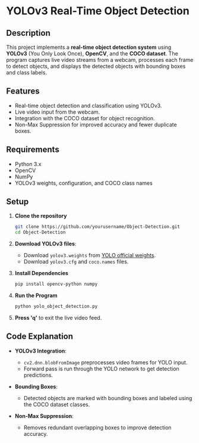 # YOLOv3 Real-Time Object Detection

## Description  
This project implements a **real-time object detection system** using **YOLOv3** (You Only Look Once), **OpenCV**, and the **COCO dataset**. The program captures live video streams from a webcam, processes each frame to detect objects, and displays the detected objects with bounding boxes and class labels.

## Features  
- Real-time object detection and classification using YOLOv3.  
- Live video input from the webcam.  
- Integration with the COCO dataset for object recognition.  
- Non-Max Suppression for improved accuracy and fewer duplicate boxes.  

## Requirements  
- Python 3.x  
- OpenCV  
- NumPy  
- YOLOv3 weights, configuration, and COCO class names  

## Setup  

1. **Clone the repository**  
   ```bash
   git clone https://github.com/yourusername/Object-Detection.git
   cd Object-Detection
   ```

2. **Download YOLOv3 files**:  
   - Download `yolov3.weights` from [YOLO official weights](https://pjreddie.com/media/files/yolov3.weights).  
   - Download `yolov3.cfg` and `coco.names` files.  

3. **Install Dependencies**  
   ```bash
   pip install opencv-python numpy
   ```

4. **Run the Program**  
   ```bash
   python yolo_object_detection.py
   ```

5. **Press 'q'** to exit the live video feed.  

## Code Explanation  
- **YOLOv3 Integration**:  
   - `cv2.dnn.blobFromImage` preprocesses video frames for YOLO input.  
   - Forward pass is run through the YOLO network to get detection predictions.  

- **Bounding Boxes**:  
   - Detected objects are marked with bounding boxes and labeled using the COCO dataset classes.  

- **Non-Max Suppression**:  
   - Removes redundant overlapping boxes to improve detection accuracy.  
